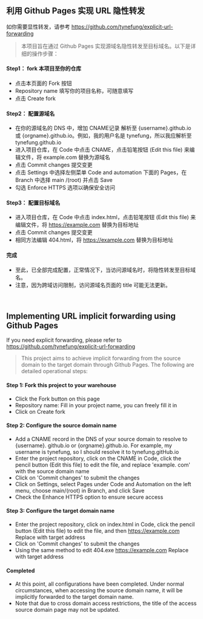 ## 利用 Github Pages 实现 URL 隐性转发
如你需要显性转发，请参考 https://github.com/tynefung/explicit-url-forwarding
> 本项目旨在通过 Github Pages 实现源域名隐性转发至目标域名。以下是详细的操作步骤：

#### Step1： fork 本项目至你的仓库

* 点击本页面的 Fork 按钮  
* Repository name 填写你的项目名称，可随意填写  
* 点击 Create fork    

#### Step2： 配置源域名

* 在你的源域名的 DNS 中，增加 CNAME记录 解析至 {username}.github.io 或 {orgname}.github.io。例如，我的用户名是 tynefung，所以我应解析至 tynefung.github.io  
* 进入项目仓库，在 Code 中点击 CNAME，点击铅笔按钮 (Edit this file) 来编辑文件，将 example.com 替换为源域名   
* 点击 Commit changes 提交变更   
* 点击 Settings 中选择左侧菜单 Code and automation 下面的 Pages，在 Branch 中选择 main /(root) 并点击 Save  
* 勾选 Enforce HTTPS 选项以确保安全访问  

#### Step3： 配置目标域名

* 进入项目仓库，在 Code 中点击 index.html，点击铅笔按钮 (Edit this file) 来编辑文件，将 https://example.com 替换为目标地址  
* 点击 Commit changes 提交变更   
* 相同方法编辑 404.html，将 https://example.com 替换为目标地址  

#### 完成

* 至此，已全部完成配置，正常情况下，当访问源域名时，将隐性转发至目标域名。  
* 注意，因为跨域访问限制，访问源域名页面的 title 可能无法更新。  

<br>

## Implementing URL implicit forwarding using Github Pages
If you need explicit forwarding, please refer to https://github.com/tynefung/explicit-url-forwarding  
> This project aims to achieve implicit forwarding from the source domain to the target domain through Github Pages. The following are detailed operational steps:  

#### Step 1: Fork this project to your warehouse
* Click the Fork button on this page  
* Repository name: Fill in your project name, you can freely fill it in  
* Click on Create fork  

#### Step 2: Configure the source domain name
* Add a CNAME record in the DNS of your source domain to resolve to {username}. github.io or {orgname}.github.io. For example, my username is tynefung, so I should resolve it to tynefung.gitHub.io
* Enter the project repository, click on the CNAME in Code, click the pencil button (Edit this file) to edit the file, and replace 'example. com' with the source domain name
* Click on 'Commit changes' to submit the changes  
* Click on Settings, select Pages under Code and Automation on the left menu, choose main/(root) in Branch, and click Save  
* Check the Enhance HTTPS option to ensure secure access  

#### Step 3: Configure the target domain name
* Enter the project repository, click on index.html in Code, click the pencil button (Edit this file) to edit the file, and then https://example.com Replace with target address  
* Click on 'Commit changes' to submit the changes  
* Using the same method to edit 404.exe https://example.com Replace with target address  
  
#### Completed
* At this point, all configurations have been completed. Under normal circumstances, when accessing the source domain name, it will be implicitly forwarded to the target domain name.  
* Note that due to cross domain access restrictions, the title of the access source domain page may not be updated.  
